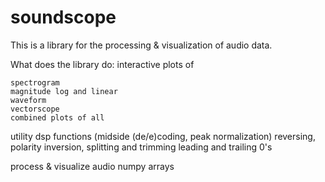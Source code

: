 # soundscope

This is a library for the processing & visualization of audio data.

What does the library do:
interactive plots of

    spectrogram
    magnitude log and linear
    waveform
    vectorscope
    combined plots of all
utility dsp functions (midside (de/e)coding, peak normalization)
reversing, polarity inversion, splitting and trimming leading and trailing 0's

process & visualize audio numpy arrays